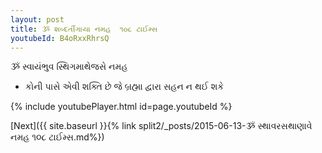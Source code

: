 ```yaml
---
layout: post
title: ૐ શબ્દર્તીગાયા નમહ  ૧૦૮ ટાઈમ્સ
youtubeId: B4oRxxRhrsQ
---
```

 
 
 ૐ સ્વાયંભુવ સ્થિગમાથેજસે નમહ  
 
 -  કોની પાસે એવી શક્તિ છે જે બ્રહ્મા દ્વારા સહન ન થઈ શકે 
 
  
 
  
 
 
 
 
 
 


{% include youtubePlayer.html id=page.youtubeId %}
 
[Next]({{ site.baseurl }}{% link  split2/_posts/2015-06-13-ૐ સ્થાવરસથાણાવે નમહ ૧૦૮ ટાઈમ્સ.md%})
 

